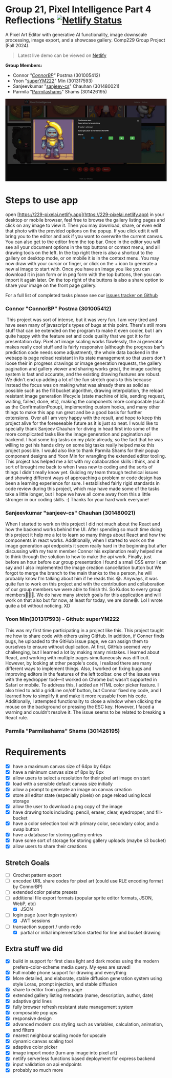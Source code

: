 # Group 21, Pixel Intelligence Part 4 Reflections [![Netlify Status](https://api.netlify.com/api/v1/badges/e2ce0974-8673-4cd8-bc26-cbcb41fe36e6/deploy-status)](https://app.netlify.com/sites/229-pixelai/deploys)
A Pixel Art Editor with generative AI functionality, image downscale processing, image export, and a showcase gallery. Comp229 Group Project (Fall 2024).


 > Latest live demo can be viewed on [Netlify](https://229-pixelai.netlify.app)


 **Group Members:**
 - Connor *"[ConnorBP](https://github.com/ConnorBP)"* Postma (301005412)
 - Yoon "[superYM222](https://github.com/superYM222)" Min (301317593)
 - Sanjeevkumar "[sanjeev-cs](https://github.com/sanjeev-cs)" Chauhan (301480021)
 - Parmila "[Parmilashams](https://github.com/Parmilashams)" Shams (301426195)

![image-20241208002125209](./docs/gallery2.png)

# Steps to use app
open [https://229-pixelai.netlify.app](https://229-pixelai.netlify.app) in your desktop or mobile browser, feel free to browse the gallery listing pages and click on any image to view it. Then you may download, share, or even edit that photo with the provided options on the popup. If you click edit it will bring you to the editor and ask if you want to overwrite the current canvas. You can also get to the editor from the top bar. Once in the editor you will see all your document options in the top buttons or context menu, and all drawing tools on the left. In the top right there is also a shortcut to the gallery on desktop mode, or on mobile it is in the context menu. You may now draw with your cursor or finger, or click on the + icon to generate a new ai image to start with. Once you have an image you like you can download it in json form or in png form with the top buttons, then you can import it again later. On the top right of the buttons is also a share option to share your image on the front page gallery.

For a full list of completed tasks please see our [issues tracker on Github](https://github.com/ConnorBP/pixel-intelligence/issues?q=is%3Aissue+is%3Aclosed)

### Connor "ConnorBP" Postma (301005412)

​	This project was sort of intense, but it was very fun. I am very tired and have seen many of javascript's types of bugs at this point. There's still more stuff that can be extended on the program to make it even cooler, but I am quite happy with the feature set and code quality that we got it to for presentation day. Pixel art image scaling works flawlessly, the ai generator makes really cool stuff and is fairly responsive (although the progress bar's prediction code needs some adjustment), the whole data backend in the webapp is page reload resistant in its state management so that users don't loose their in progress drawings or image generation requests, the gallery pagination and gallery viewer and sharing works great, the image caching system is fast and accurate, and the existing drawing features are robust. We didn't end up adding a lot of the fun stretch goals to this because instead the focus was on making what was already there as solid as possible such as the fill bucket algorithm, drawing interpolation, the reload resistant image generation lifecycle (state machine of idle, sending request, waiting, failed, done, etc), making the components more composable (such as the ConfirmationPopup), implementing custom hooks, and many other things to make this app run great and be a good basis for further extensions. Over all I am very happy with the result, and hope to keep this project alive for the foreseeable future as it is just so neat. I would like to specially thank Sanjeev Chauhan for diving in head first into some of the more complicated tasks like the image generation and pagination api backend. I had some big tasks on my plate already, so the fact that he was willing to get his hands dirty on some big tasks really helped make this project possible. I would also like to thank Parmila Shams for their popup component designs and Yoon Min for wrangling the extended editor tooling. This project has helped me a lot with my collaboration skills i think, and it sort of brought me back to when I was new to coding and the sorts of things I didn't really know yet. Guiding my team through technical issues and showing different ways of approaching a problem or code design has been a learning experience for sure. I established fairly rigid standards in code review during this project, which may have made some of the tasks take a little longer, but I hope we have all come away from this a little stronger in our coding skills. :) Thanks for your hard work everyone!


### Sanjeevkumar "sanjeev-cs" Chauhan (301480021)

When I started to work on this project I did not much about the React and how the backend works behind the UI. After spending so much time doing this project it help me a lot to learn so many things about React and how the components in react works. Additionally, when I started to work on the image generation api endpoints it seem really hard in the beginning but after discussing with my team member Connor his explanation really helped me to think through the solution to how to make the api work. Finally, just before an hour before our group presentation I found a small CSS error I can say and I also implemented the image creation cancellation button but We forgot to merge the branch to the main thanks to the a person, he will probably know I'm talking about him if he reads this 😂. Anyways, it was quite fun to work on this project and with the contribution and collaboration of our group members we were able to finish thi. So Kudos to every group members🎉🎉🍾. We do have many stretch goals for this application and will work on that also but for now, at least for today, we are done😁. Lol I wrote quite a bit without noticing. XD

### Yoon Min(301317593) - Github: superYM222

This was my first time participating in a project like this. This project taught me how to share code with others using GitHub. In addition, if Conner finds bugs, he uploaded to the GitHub issue page, we can assign them to ourselves to ensure without duplication. At first, GitHub seemed very challenging, but I learned a lot by making many mistakes. I learned about React, and working with multiple pages simultaneously was difficult. However, by looking at other people's code, I realized there are many different ways to implement things. Also, I worked on fixing bugs and improving editors in the features of the left toolbar. one of the issues was with the eyedropper tool—it worked on Chrome but wasn’t supported in Safari or mobile. To address this, I added an HTML color picker feature. I also tried to add a gridLine on/off button, but Connor fixed my code, and I learned how to simplify it and make it more reusable from his code. Additionally, I attempted functionality to close a window when clicking the mouse on the background or pressing the ESC key. However, I faced a warning and couldn’t resolve it. The issue seems to be related to breaking a React rule. 

### Parmila "Parmilashams" Shams (301426195)


# Requirements

- [x] have a maximum canvas size of 64px by 64px
- [x] have a minimum canvas size of 8px by 8px
- [x] allow users to select a resolution for their pixel art image on start
- [x] load with a sensible default canvas size initially
- [x] allow a prompt to generate an image on canvas creation
- [x] store all editor state (especially pixels) on page reload using local storage
- [x] allow the user to download a png copy of the image
- [x] have drawing tools including: pencil, eraser, clear, eyedropper, and fill-bucket
- [x] have a color selection tool with primary color, secondary color, and a swap button
- [x] have a database for storing gallery entries
- [x] have some sort of storage for storing gallery uploads (maybe s3 bucket)
- [x] allow users to share their creations
## Stretch Goals
- [ ] Crochet pattern export
- [ ] encoded URL share codes for pixel art (could use RLE encoding format by ConnorBP)
- [ ] extended color palette presets
- [ ] additional file export formats (popular sprite editor formats, JSON, WebP, etc)
    - [x] JSON
- [ ] login page (user login system)
    - [x] JWT sessions 
- [ ] transaction support / undo-redo
    - [x] partial or initial implementation started for line and bucket drawing

## Extra stuff we did
- [x] build in support for first class light and dark modes using the modern prefers-color-scheme media query. My eyes are saved!
- [x] Full mobile phone support for drawing and everything
- [x] More detailed, and elaborate, stable diffusion generation system using style Loras, prompt injection, and stable diffusion
- [x] share to editor from gallery page
- [x] extended gallery listing metadata (name, description, author, date)
- [x] adaptive grid lines
- [x] fully browser refresh resistant state management system
- [x] composable pop ups
- [x] responsive design
- [x] advanced modern css styling such as variables, calculation, animation, and filters
- [x] nearest neighbour scaling mode for upscale
- [x] dynamic canvas scaling tool
- [x] adaptive color picker
- [x] image import mode (turn any image into pixel art)
- [x] netlify serverless functions based deployment for express backend
- [x] input validation on api endpoints
- [x] probably so much more
